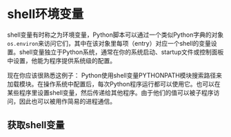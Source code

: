 # shell环境变量

shell变量有时称之为环境变量，Python脚本可以通过一个类似Python字典的对象`os.environ`来访问它们，其中在该对象里每项（entry）对应一个shell的变量设置。shell变量独立于Python系统，通常在你的系统启动、startup文件或控制面板中设置，他能为程序提供系统级的配置。

现在你应该很熟悉这例子： Python使用shell变量PYTHONPATH模块搜索路径来加载模块。在操作系统中配置后，每次Python程序运行都可以使用它。也可以在某些程序里设置shell变量，然后传递给其他程序。由于他们的值可以被子程序访问，因此也可以被用作简易的进程通信。

## 获取shell变量